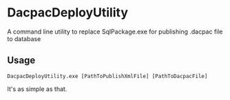 # DacpacDeployUtility
A command line utility to replace SqlPackage.exe for publishing .dacpac file to database

## Usage
```
DacpacDeployUtility.exe [PathToPublishXmlFile] [PathToDacpacFile]
```

It's as simple as that.
